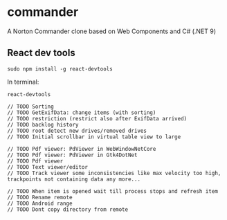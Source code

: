 # commander
A Norton Commander clone based on Web Components and C# (.NET 9)

## React dev tools
```
sudo npm install -g react-devtools
```
In terminal:
```
react-devtools
```

```
// TODO Sorting 
// TODO GetExifData: change items (with sorting)
// TODO restriction (restrict also after ExifData arrived)
// TODO backlog history
// TODO root detect new drives/removed drives
// TODO Initial scrollbar in virtual table view to large

// TODO Pdf viewer: PdViewer in WebWindowNetCore
// TODO Pdf viewer: PdViewer in Gtk4DotNet
// TODO Pdf viewer
// TODO Text viewer/editor
// TODO Track viewer some inconsistencies like max velocity too high, trackpoints not containing data any more...

// TODO When item is opened wait till process stops and refresh item
// TODO Rename remote
// TODO Android range
// TODO Dont copy directory from remote
```